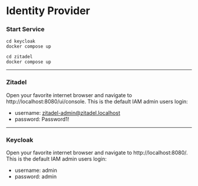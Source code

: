 # Identity Provider

### Start Service
```
cd keycloak
docker compose up
```
```
cd zitadel
docker compose up
```

---

### Zitadel

Open your favorite internet browser and navigate to http://localhost:8080/ui/console. This is the default IAM admin users login:

- username: zitadel-admin@zitadel.localhost
- password: Password1!

---

### Keycloak

Open your favorite internet browser and navigate to http://localhost:8080/. This is the default IAM admin users login:

- username: admin
- password: admin
